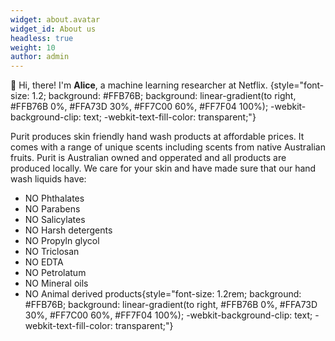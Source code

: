 ```yaml
---
widget: about.avatar
widget_id: About us
headless: true
weight: 10
author: admin
---
```

👋 Hi, there! I'm **Alice**, a machine learning researcher at Netflix.
{style="font-size: 1.2; background: #FFB76B; background: linear-gradient(to right, #FFB76B 0%, #FFA73D 30%, #FF7C00 60%, #FF7F04 100%); -webkit-background-clip: text; -webkit-text-fill-color: transparent;"}

Purit produces skin friendly hand wash products at affordable prices. It comes with a range of unique scents including scents from native Australian fruits. Purit is Australian owned and opperated and all products are produced locally. We care for your skin and have made sure that our hand wash liquids have:

* NO Phthalates 
* NO Parabens
* NO Salicylates
* NO Harsh detergents
* NO Propyln glycol
* NO Triclosan
* NO EDTA
* NO Petrolatum
* NO Mineral oils
* NO Animal derived products{style="font-size: 1.2rem; background: #FFB76B; background: linear-gradient(to right, #FFB76B 0%, #FFA73D 30%, #FF7C00 60%, #FF7F04 100%); -webkit-background-clip: text; -webkit-text-fill-color: transparent;"}